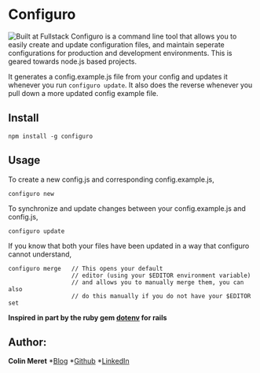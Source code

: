 # Configuro
![Built at Fullstack](https://camo.githubusercontent.com/aec51f267d906a810e0be7e4b9463f2b23bd419e/68747470733a2f2f696d672e736869656c64732e696f2f62616467652f4275696c7425323061742d46756c6c737461636b2d677265656e2e7376673f7374796c653d666c61742d737175617265)
Configuro is a command line tool that allows you to easily create and update
configuration files, and maintain seperate configurations for production and
development environments. This is geared towards node.js based projects. 

It generates a config.example.js file from your config and updates it whenever
you run `configuro update`. It also does the reverse whenever you pull down a 
more updated config example file. 


## Install

    npm install -g configuro

## Usage

To create a new config.js and corresponding config.example.js, 

    configuro new


To synchronize and update changes between your config.example.js and config.js,

    configuro update

If you know that both your files have been updated in a way that configuro cannot understand,

    configuro merge   // This opens your default 
                      // editor (using your $EDITOR environment variable)
                      // and allows you to manually merge them, you can also 
                      // do this manually if you do not have your $EDITOR set


**Inspired in part by the ruby gem [dotenv](https://github.com/bkeepers/dotenv) for rails**

## Author:
**Colin Meret** 
*[Blog](http://meret.io)
*[Github](http://github.com/colin92)
*[LinkedIn](http://linkedin.com/in/colinmeret)
